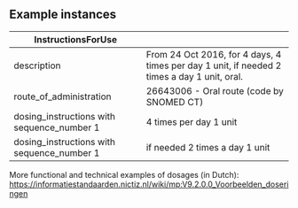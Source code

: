 ## Example instances

| InstructionsForUse                                        |                   |
|-----------------------------------------------------------|-------------------|
| description                                               | From 24 Oct 2016, for 4 days, 4 times per day 1 unit, if needed 2 times a day 1 unit, oral.| 
| route_of_administration                                   |26643006 - Oral route (code by SNOMED CT)       | 
| dosing_instructions with sequence_number 1                | 4 times per day 1 unit | 
| dosing_instructions with sequence_number 1                | if needed 2 times a day 1 unit  | 

More functional and technical examples of dosages (in Dutch): https://informatiestandaarden.nictiz.nl/wiki/mp:V9.2.0.0_Voorbeelden_doseringen 



